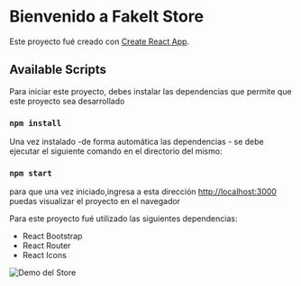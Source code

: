 # Bienvenido a FakeIt Store

Este proyecto fué creado con [Create React App](https://github.com/facebook/create-react-app).

## Available Scripts

Para iniciar este proyecto, debes instalar las dependencias que permite que este proyecto sea desarrollado

### `npm install`

Una vez instalado -de forma automática las dependencias - se debe ejecutar el siguiente comando en el directorio del mismo:

### `npm start`

para que una vez iniciado,ingresa a esta dirección
[http://localhost:3000](http://localhost:3000) puedas visualizar el proyecto en el navegador

Para este proyecto fué utilizado las siguientes dependencias:

* React Bootstrap 
* React Router
* React Icons

<img src="public/img/showStore.gif" alt="Demo del Store">
